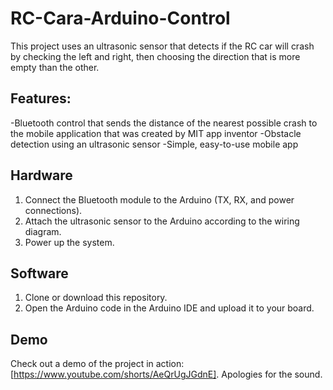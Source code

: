 # RC-Cara-Arduino-Control
This project uses an ultrasonic sensor that detects if the RC car will crash by checking the left and right, then choosing the direction that is more empty than the other.
## Features:
-Bluetooth control that sends the distance of the nearest possible crash to the mobile application that was created by MIT app inventor
-Obstacle detection using an ultrasonic sensor
-Simple, easy-to-use mobile app
## Hardware
1. Connect the Bluetooth module to the Arduino (TX, RX, and power connections).
2. Attach the ultrasonic sensor to the Arduino according to the wiring diagram.
3. Power up the system.
## Software
1. Clone or download this repository.
2. Open the Arduino code in the Arduino IDE and upload it to your board.
## Demo
Check out a demo of the project in action: [https://www.youtube.com/shorts/AeQrUgJGdnE]. Apologies for the sound.


